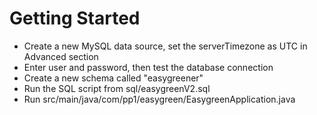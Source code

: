 # Getting Started

- Create a new MySQL data source, set the serverTimezone as UTC in Advanced section
- Enter user and password, then test the database connection
- Create a new schema called "easygreener"
- Run the SQL script from sql/easygreenV2.sql
- Run src/main/java/com/pp1/easygreen/EasygreenApplication.java

